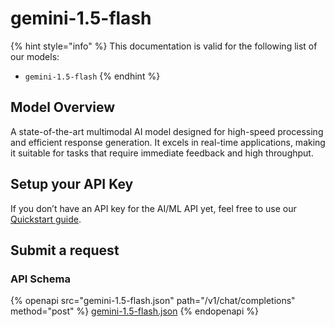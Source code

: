 # gemini-1.5-flash

{% hint style="info" %}
This documentation is valid for the following list of our models:

* `gemini-1.5-flash`
{% endhint %}

## Model Overview

A state-of-the-art multimodal AI model designed for high-speed processing and efficient response generation. It excels in real-time applications, making it suitable for tasks that require immediate feedback and high throughput.

## Setup your API Key

If you don’t have an API key for the AI/ML API yet, feel free to use our [Quickstart guide](https://docs.aimlapi.com/quickstart/setting-up).

## Submit a request

### API Schema

{% openapi src="gemini-1.5-flash.json" path="/v1/chat/completions" method="post" %}
[gemini-1.5-flash.json](gemini-1.5-flash.json)
{% endopenapi %}
